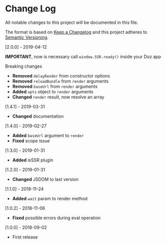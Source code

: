 # Change Log
All notable changes to this project will be documented in this file.

The format is based on [Keep a Changelog](http://keepachangelog.com/)
and this project adheres to [Semantic Versioning](http://semver.org/).

[2.0.0] - 2019-04-12

**IMPORTANT**, now is necessary call `window.SSR.ready()` inside your Doz app

Breaking changes

- **Removed** `delayRender` from constructor options
- **Removed** `reloadBundle` from `render` arguments
- **Removed** `baseUrl` from `render` arguments
- **Added** `opts` object to `render` arguments
- **Changed** `render` result, now resolve an array

[1.4.1] - 2019-03-31
- **Changed** documentation

[1.4.0] - 2019-02-27
- **Added** `baseUrl` argument to `render`
- **Fixed** scope issue

[1.3.0] - 2019-01-31
- **Added** isSSR plugin

[1.2.0] - 2019-01-31
- **Changed** JSDOM to last version

[1.1.0] - 2018-11-24
- **Added** `wait` param to render method

[1.0.2] - 2018-11-06
- **Fixed** possible errors during eval operation

[1.0.0] - 2018-09-02
- First release